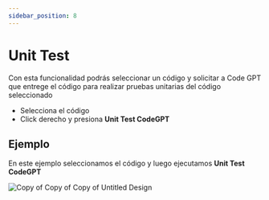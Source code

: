 ```yaml
---
sidebar_position: 8
---
```


# Unit Test

Con esta funcionalidad podrás seleccionar un código y solicitar a Code GPT que entrege el código para realizar pruebas unitarias del código seleccionado

- Selecciona el código
- Click derecho y presiona **Unit Test CodeGPT**


## Ejemplo
En este ejemplo seleccionamos el código y luego ejecutamos **Unit Test CodeGPT**

![Copy of Copy of Copy of Untitled Design](https://user-images.githubusercontent.com/6216945/213288371-6e088b84-ff3a-4910-a50c-e23b55607ed3.gif)
